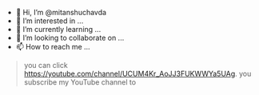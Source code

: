 - 👋 Hi, I’m @mitanshuchavda
- 👀 I’m interested in ...
- 🌱 I’m currently learning ...
- 💞️ I’m looking to collaborate on ...
- 📫 How to reach me ...

<!---
mitanshuchavda/mitanshuchavda is a ✨ special ✨ repository because its `README.md` (this file) appears on your GitHub profile.
You can click the Preview link to take a look at your changes.
--->
>you can click https://youtube.com/channel/UCUM4Kr_AoJJ3FUKWWYa5UAg.
>you subscribe my YouTube channel to 

